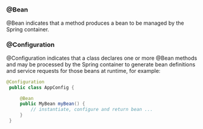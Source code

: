 # 

### @Bean 

@Bean indicates that a method produces a bean to be managed by the Spring container.

### @Configuration

@Configuration indicates that a class declares one or more @Bean methods and may be processed
by the Spring container to generate bean definitions and service requests for those beans at runtime, for example:

```java
@Configuration
 public class AppConfig {

     @Bean
     public MyBean myBean() {
         // instantiate, configure and return bean ...
     }
 }
```
